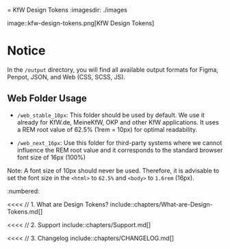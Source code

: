 = KfW Design Tokens
:imagesdir: ./images

image::kfw-design-tokens.png[KfW Design Tokens]

# Notice

In the `/output` directory, you will find all available output formats for Figma, Penpot, JSON, and Web (CSS, SCSS, JS).

## Web Folder Usage

- `/web_stable_10px`: This folder should be used by default. We use it already for KfW.de, MeineKfW, OKP and other KfW applications. It uses a REM root value of 62.5% (1rem = 10px) for optimal readability.

- `/web_next_16px`: Use this folder for third-party systems where we cannot influence the REM root value and it corresponds to the standard browser font size of 16px (100%)

Note: A font size of 10px should never be used. Therefore, it is advisable to set the font size in the `<html>` to `62.5%` and `<body>` to `1.6rem` (16px).

:numbered:

<<<<
// 1. What are Design Tokens?
include::chapters/What-are-Design-Tokens.md[]

<<<<
// 2. Support
include::chapters/Support.md[]

<<<<
// 3. Changelog
include::chapters/CHANGELOG.md[]
